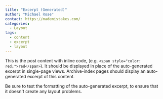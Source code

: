 ```yaml
---
title: "Excerpt (Generated)"
author: "Michael Rose"
contact: https://mademistakes.com/
categories:
  - Layout
tags:
  - content
  - excerpt
  - layout
---
```


This is the post content with inline code, (e.g. `<span style="color: red;">red</span>`). It should be displayed in place of the auto-generated excerpt in single-page views. Archive-index pages should display an auto-generated excerpt of this content.

Be sure to test the formatting of the auto-generated excerpt, to ensure that it doesn't create any layout problems.
